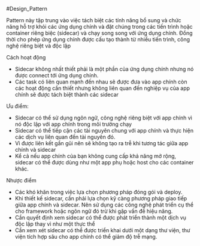 #Design_Pattern 

Pattern này tập trung vào việc tách biệt các tính năng bổ sung và chức năng hỗ trợ  khỏi các ứng dụng chính và đặt chúng trong các tiến trình hoặc container riêng biệc (sidecar) và chạy song song với ứng dụng chính. Đồng thời cho phép ứng dụng chính được cấu tạo thành từ nhiều tiến trình, công nghệ riêng biệt và độc lập

Cách hoạt động
- Sidecar không nhất thiết phải là một phần của ứng dụng chính nhưng nó được connect tới ứng dụng chính.
- Các task có liên quan mạnh đến nhau sẽ được đưa vào app chính còn các hoạt động cần thiết nhưng không liên quan đến nghiệp vụ của app chính sẽ được tách biệt thành các sidecar

Ưu điểm:
- Sidecar có thể sử dụng ngôn ngữ, công nghệ riêng biệt với app chính vì nó độc lập với app chính trong môi trường chạy
- Sidecar có thể tiếp cận các tài nguyên chung với app chính và thực hiện các dịch vụ liên quan đến tài nguyên đó.
- Vì được liên kết gần gũi nên sẽ không tạo ra trễ khi tương tác giữa app chính và sidecar
- Kể cả nếu app chính của bạn không cung cấp khả năng mở rộng, sidecar có thể được dùng như một app phụ hoặc host cho các container khác.

Nhược điểm
- Các khó khăn trong việc lựa chọn phương pháp đóng gói và deploy.
- Khi thiết kế sidecar, cần phải lựa chọn kỹ càng phương pháp giao tiếp giữa app chính và sidecar. Nên sử dụng các công nghệ phát triển cụ thể cho framework hoặc ngôn ngữ đó trừ khi gặp vấn đề hiệu năng.
- Cần quyết định xem sidecar có thể được phát triển thành một dịch vụ độc lập thay vì như một thực thể
- Cần xem xét sidecar có thể được triển khai dưới một dạng thư viện, thư viện tích hợp sâu cho app chính có thể giảm độ trễ mạng.